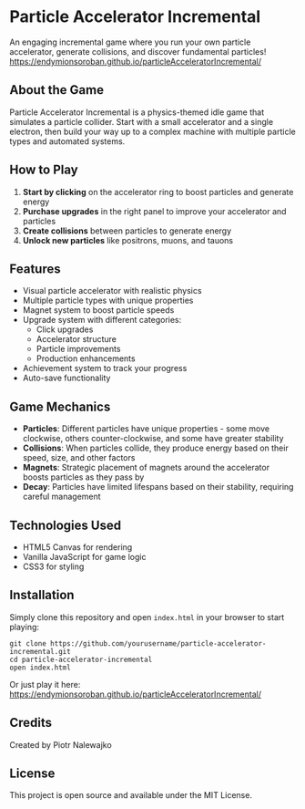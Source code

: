 # Particle Accelerator Incremental

An engaging incremental game where you run your own particle accelerator, generate collisions, and discover fundamental particles!
https://endymionsoroban.github.io/particleAcceleratorIncremental/

## About the Game

Particle Accelerator Incremental is a physics-themed idle game that simulates a particle collider. Start with a small accelerator and a single electron, then build your way up to a complex machine with multiple particle types and automated systems.

## How to Play

1. **Start by clicking** on the accelerator ring to boost particles and generate energy
2. **Purchase upgrades** in the right panel to improve your accelerator and particles
3. **Create collisions** between particles to generate energy
4. **Unlock new particles** like positrons, muons, and tauons

## Features

- Visual particle accelerator with realistic physics
- Multiple particle types with unique properties
- Magnet system to boost particle speeds
- Upgrade system with different categories:
  - Click upgrades
  - Accelerator structure
  - Particle improvements
  - Production enhancements
- Achievement system to track your progress
- Auto-save functionality

## Game Mechanics

- **Particles**: Different particles have unique properties - some move clockwise, others counter-clockwise, and some have greater stability
- **Collisions**: When particles collide, they produce energy based on their speed, size, and other factors
- **Magnets**: Strategic placement of magnets around the accelerator boosts particles as they pass by
- **Decay**: Particles have limited lifespans based on their stability, requiring careful management

## Technologies Used

- HTML5 Canvas for rendering
- Vanilla JavaScript for game logic
- CSS3 for styling

## Installation

Simply clone this repository and open `index.html` in your browser to start playing:

```
git clone https://github.com/yourusername/particle-accelerator-incremental.git
cd particle-accelerator-incremental
open index.html
```
Or just play it here: https://endymionsoroban.github.io/particleAcceleratorIncremental/

## Credits

Created by Piotr Nalewajko 

## License

This project is open source and available under the MIT License.
